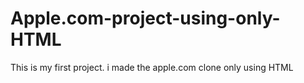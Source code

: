 # Apple.com-project-using-only-HTML
This is my first project. i made the apple.com clone only using HTML
